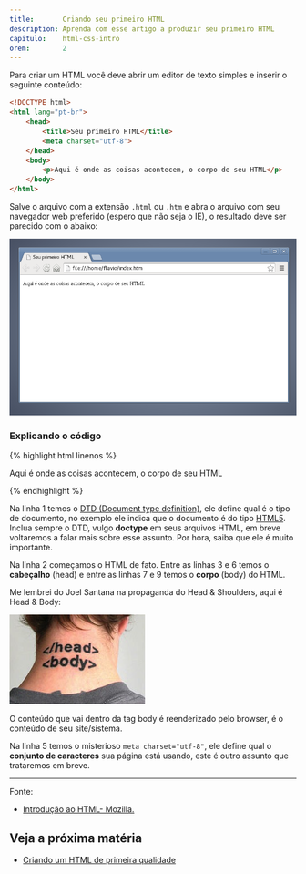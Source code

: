 ```yaml
---
title:       Criando seu primeiro HTML 
description: Aprenda com esse artigo a produzir seu primeiro HTML
capitulo:    html-css-intro
orem:        2
---
```




Para criar um HTML você deve abrir um editor de texto simples e inserir o seguinte conteúdo:

```html
<!DOCTYPE html>
<html lang="pt-br">
    <head>
        <title>Seu primeiro HTML</title>
        <meta charset="utf-8">
    </head>
    <body>
        <p>Aqui é onde as coisas acontecem, o corpo de seu HTML</p>
    </body>
</html>
```

Salve o arquivo com a extensão `.html` ou `.htm` e abra o arquivo com seu navegador web preferido (espero que não seja
o IE), o resultado deve ser parecido com o abaixo:

![Exemplo de HTML](seu-primeiro-html.png "Exemplo de HTML")


### Explicando o código

{% highlight html linenos %}<!DOCTYPE html>
<html lang="pt-br">
    <head>
        <title>Seu primeiro HTML</title>
        <meta charset="utf-8">
    </head>
    <body>
        <p>Aqui é onde as coisas acontecem, o corpo de seu HTML</p>
    </body>
</html>
{% endhighlight %}

Na linha 1 temos o [DTD (Document type definition)](/html-css/dtd-doctype/), ele define qual é o tipo de documento, no exemplo ele indica que
o documento é do tipo [HTML5](/html-css/html5/). Inclua sempre o DTD, vulgo __doctype__ em seus arquivos HTML, em breve
voltaremos a falar mais sobre esse assunto. Por hora, saiba que ele é muito importante.

Na linha 2 começamos o HTML de fato. Entre as linhas 3 e 6 temos o __cabeçalho__ (head) e entre as linhas 7 e 9 temos
o __corpo__ (body) do HTML.

Me lembrei do Joel Santana na propaganda do Head & Shoulders, aqui é Head & Body:

![](html-head-body.jpg)

O conteúdo que vai dentro da tag body é reenderizado pelo browser, é o conteúdo de seu site/sistema.

Na linha 5 temos o misterioso `meta charset="utf-8"`, ele define qual o __conjunto de caracteres__ sua página está usando,
este é outro assunto que trataremos em breve.



- - -
Fonte: 
- [Introdução ao HTML- Mozilla.](https://developer.mozilla.org/pt-BR/docs/HTML/Introduction)


Veja a próxima matéria
---

- [Criando um HTML de primeira qualidade](/html-css/html-primeira-qualidade/)